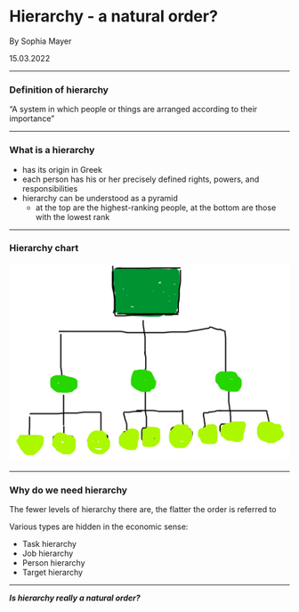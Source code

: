 # Hierarchy - a natural order?

By Sophia Mayer

15.03.2022

---

### Definition of hierarchy

“A system in which people or things are arranged according to their importance”

---

### What is a hierarchy

- has its origin in Greek
- each person has his or her precisely defined rights, powers, and responsibilities
- hierarchy can be understood as a pyramid
  - at the top are the highest-ranking people, at the bottom are those with the lowest rank

---

### Hierarchy chart

![](01.jpg)

---

### Why do we need hierarchy

The fewer levels of hierarchy there are, the flatter the order is referred to

Various types are hidden in the economic sense:

- Task hierarchy
- Job hierarchy
- Person hierarchy
- Target hierarchy

---

**_Is hierarchy really a natural order?_**
